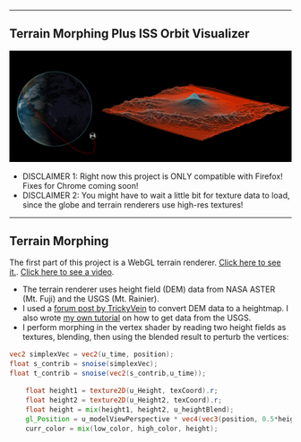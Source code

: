 -------------------------------------------------------------------------------
Terrain Morphing Plus ISS Orbit Visualizer
--------------------------------------------------------------------------------
![Pair of screenshots](screenshots/big_screenshot.png)
* DISCLAIMER 1: Right now this project is ONLY compatible with Firefox! Fixes for Chrome coming soon!
* DISCLAIMER 2: You might have to wait a little bit for texture data to load, since the globe and terrain renderers use high-res textures!

-------------------------------------------------------------------------------
Terrain Morphing
-------------------------------------------------------------------------------
The first part of this project is a WebGL terrain renderer. [Click here to see it.](http://nmarshak1337.github.io/Project5-WebGL/part1/terrain_render.html). [Click here to see a video](http://youtu.be/2DtJ2FN_TD8).

* The terrain renderer uses height field (DEM) data from NASA ASTER (Mt. Fuji) and the USGS (Mt. Rainier). 
* I used a [forum post by TrickyVein](http://forums.nexusmods.com/index.php?/topic/517230-tutorial-converting-a-dem-to-a-heightmap/) to convert DEM data to a heightmap. I also wrote [my own tutorial](http://lightspeedbanana.blogspot.com/2013/11/getting-nasa-height-field-data.html) on how to get data from the USGS.
* I perform morphing in the vertex shader by reading two height fields as textures, blending, then using the blended result to perturb the vertices:

```glsl
vec2 simplexVec = vec2(u_time, position);
float s_contrib = snoise(simplexVec);
float t_contrib = snoise(vec2(s_contrib,u_time));
```

```glsl
    float height1 = texture2D(u_Height, texCoord).r; 
    float height2 = texture2D(u_Height2, texCoord).r; 
    float height = mix(height1, height2, u_heightBlend); 
    gl_Position = u_modelViewPerspective * vec4(vec3(position, 0.5*height), 1.0);
    curr_color = mix(low_color, high_color, height); 
```
